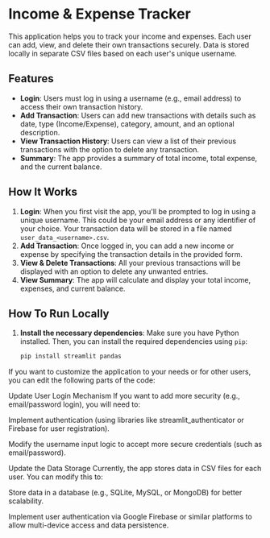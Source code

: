 # Income & Expense Tracker

This application helps you to track your income and expenses. Each user can add, view, and delete their own transactions securely. Data is stored locally in separate CSV files based on each user's unique username.

## Features

- **Login**: Users must log in using a username (e.g., email address) to access their own transaction history.
- **Add Transaction**: Users can add new transactions with details such as date, type (Income/Expense), category, amount, and an optional description.
- **View Transaction History**: Users can view a list of their previous transactions with the option to delete any transaction.
- **Summary**: The app provides a summary of total income, total expense, and the current balance.

## How It Works

1. **Login**: When you first visit the app, you'll be prompted to log in using a unique username. This could be your email address or any identifier of your choice. Your transaction data will be stored in a file named `user_data_<username>.csv`.
2. **Add Transaction**: Once logged in, you can add a new income or expense by specifying the transaction details in the provided form.
3. **View & Delete Transactions**: All your previous transactions will be displayed with an option to delete any unwanted entries.
4. **View Summary**: The app will calculate and display your total income, expenses, and current balance.

## How To Run Locally

1. **Install the necessary dependencies**:
   Make sure you have Python installed. Then, you can install the required dependencies using `pip`:

   ```bash
   pip install streamlit pandas

If you want to customize the application to your needs or for other users, you can edit the following parts of the code:

Update User Login Mechanism
If you want to add more security (e.g., email/password login), you will need to:

Implement authentication (using libraries like streamlit_authenticator or Firebase for user registration).

Modify the username input logic to accept more secure credentials (such as email/password).

Update the Data Storage
Currently, the app stores data in CSV files for each user. You can modify this to:

Store data in a database (e.g., SQLite, MySQL, or MongoDB) for better scalability.

Implement user authentication via Google Firebase or similar platforms to allow multi-device access and data persistence.
